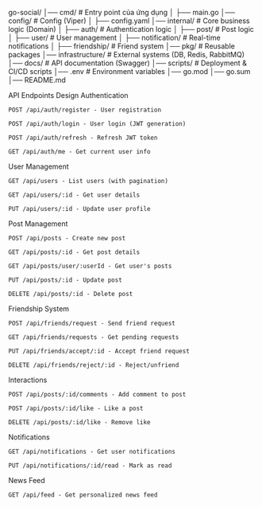 go-social/
│── cmd/                  # Entry point của ứng dụng
│   ├── main.go
│── config/               # Config (Viper)
│   ├── config.yaml
│── internal/             # Core business logic (Domain)
│   ├── auth/             # Authentication logic
│   ├── post/             # Post logic
│   ├── user/             # User management
│   ├── notification/     # Real-time notifications
│   ├── friendship/       # Friend system
│── pkg/                  # Reusable packages
│── infrastructure/       # External systems (DB, Redis, RabbitMQ)
│── docs/                 # API documentation (Swagger)
│── scripts/              # Deployment & CI/CD scripts
│── .env                  # Environment variables
│── go.mod
│── go.sum
│── README.md


API Endpoints Design
Authentication

    POST /api/auth/register - User registration

    POST /api/auth/login - User login (JWT generation)

    POST /api/auth/refresh - Refresh JWT token

    GET /api/auth/me - Get current user info

User Management

    GET /api/users - List users (with pagination)

    GET /api/users/:id - Get user details

    PUT /api/users/:id - Update user profile

Post Management

    POST /api/posts - Create new post

    GET /api/posts/:id - Get post details

    GET /api/posts/user/:userId - Get user's posts

    PUT /api/posts/:id - Update post

    DELETE /api/posts/:id - Delete post

Friendship System

    POST /api/friends/request - Send friend request

    GET /api/friends/requests - Get pending requests

    PUT /api/friends/accept/:id - Accept friend request

    DELETE /api/friends/reject/:id - Reject/unfriend

Interactions

    POST /api/posts/:id/comments - Add comment to post

    POST /api/posts/:id/like - Like a post

    DELETE /api/posts/:id/like - Remove like

Notifications

    GET /api/notifications - Get user notifications

    PUT /api/notifications/:id/read - Mark as read

News Feed

    GET /api/feed - Get personalized news feed